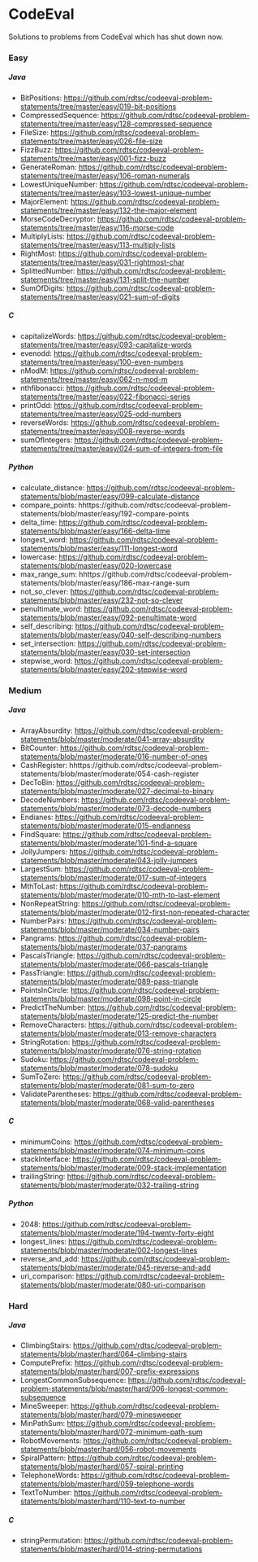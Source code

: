 CodeEval
========

Solutions to problems from CodeEval which has shut down now.


### Easy

##### Java
- BitPositions: https://github.com/rdtsc/codeeval-problem-statements/tree/master/easy/019-bit-positions
- CompressedSequence: https://github.com/rdtsc/codeeval-problem-statements/tree/master/easy/128-compressed-sequence
- FileSize: https://github.com/rdtsc/codeeval-problem-statements/tree/master/easy/026-file-size
- FizzBuzz: https://github.com/rdtsc/codeeval-problem-statements/tree/master/easy/001-fizz-buzz
- GenerateRoman: https://github.com/rdtsc/codeeval-problem-statements/tree/master/easy/106-roman-numerals
- LowestUniqueNumber: https://github.com/rdtsc/codeeval-problem-statements/tree/master/easy/103-lowest-unique-number
- MajorElement: https://github.com/rdtsc/codeeval-problem-statements/tree/master/easy/132-the-major-element
- MorseCodeDecryptor: https://github.com/rdtsc/codeeval-problem-statements/tree/master/easy/116-morse-code
- MultiplyLists: https://github.com/rdtsc/codeeval-problem-statements/tree/master/easy/113-multiply-lists
- RightMost: https://github.com/rdtsc/codeeval-problem-statements/tree/master/easy/031-rightmost-char
- SplittedNumber: https://github.com/rdtsc/codeeval-problem-statements/tree/master/easy/131-split-the-number
- SumOfDigits: https://github.com/rdtsc/codeeval-problem-statements/tree/master/easy/021-sum-of-digits

##### C
- capitalizeWords: https://github.com/rdtsc/codeeval-problem-statements/tree/master/easy/093-capitalize-words
- evenodd: https://github.com/rdtsc/codeeval-problem-statements/tree/master/easy/100-even-numbers
- nModM: https://github.com/rdtsc/codeeval-problem-statements/tree/master/easy/062-n-mod-m
- nthfibonacci: https://github.com/rdtsc/codeeval-problem-statements/tree/master/easy/022-fibonacci-series
- printOdd: https://github.com/rdtsc/codeeval-problem-statements/tree/master/easy/025-odd-numbers
- reverseWords: https://github.com/rdtsc/codeeval-problem-statements/tree/master/easy/008-reverse-words
- sumOfIntegers: https://github.com/rdtsc/codeeval-problem-statements/tree/master/easy/024-sum-of-integers-from-file

##### Python
- calculate_distance: https://github.com/rdtsc/codeeval-problem-statements/blob/master/easy/099-calculate-distance
- compare_points: hhttps://github.com/rdtsc/codeeval-problem-statements/blob/master/easy/192-compare-points
- delta_time: https://github.com/rdtsc/codeeval-problem-statements/blob/master/easy/166-delta-time
- longest_word: https://github.com/rdtsc/codeeval-problem-statements/blob/master/easy/111-longest-word
- lowercase: https://github.com/rdtsc/codeeval-problem-statements/blob/master/easy/020-lowercase
- max_range_sum: hhttps://github.com/rdtsc/codeeval-problem-statements/blob/master/easy/186-max-range-sum
- not_so_clever: https://github.com/rdtsc/codeeval-problem-statements/blob/master/easy/232-not-so-clever
- penultimate_word: https://github.com/rdtsc/codeeval-problem-statements/blob/master/easy/092-penultimate-word
- self_describing: https://github.com/rdtsc/codeeval-problem-statements/blob/master/easy/040-self-describing-numbers
- set_intersection: https://github.com/rdtsc/codeeval-problem-statements/blob/master/easy/030-set-intersection
- stepwise_word: https://github.com/rdtsc/codeeval-problem-statements/blob/master/easy/202-stepwise-word


### Medium

##### Java
- ArrayAbsurdity: https://github.com/rdtsc/codeeval-problem-statements/blob/master/moderate/041-array-absurdity
- BitCounter: https://github.com/rdtsc/codeeval-problem-statements/blob/master/moderate/016-number-of-ones
- CashRegister: hhttps://github.com/rdtsc/codeeval-problem-statements/blob/master/moderate/054-cash-register
- DecToBin: https://github.com/rdtsc/codeeval-problem-statements/blob/master/moderate/027-decimal-to-binary
- DecodeNumbers: https://github.com/rdtsc/codeeval-problem-statements/blob/master/moderate/073-decode-numbers
- Endianes: https://github.com/rdtsc/codeeval-problem-statements/blob/master/moderate/015-endianness
- FindSquare: https://github.com/rdtsc/codeeval-problem-statements/blob/master/moderate/101-find-a-square
- JollyJumpers: https://github.com/rdtsc/codeeval-problem-statements/blob/master/moderate/043-jolly-jumpers
- LargestSum: https://github.com/rdtsc/codeeval-problem-statements/blob/master/moderate/017-sum-of-integers
- MthToLast: https://github.com/rdtsc/codeeval-problem-statements/blob/master/moderate/010-mth-to-last-element
- NonRepeatString: https://github.com/rdtsc/codeeval-problem-statements/blob/master/moderate/012-first-non-repeated-character
- NumberPairs: https://github.com/rdtsc/codeeval-problem-statements/blob/master/moderate/034-number-pairs
- Pangrams: https://github.com/rdtsc/codeeval-problem-statements/blob/master/moderate/037-pangrams
- PascalsTriangle: https://github.com/rdtsc/codeeval-problem-statements/blob/master/moderate/066-pascals-triangle
- PassTriangle: https://github.com/rdtsc/codeeval-problem-statements/blob/master/moderate/089-pass-triangle
- PointsInCircle: https://github.com/rdtsc/codeeval-problem-statements/blob/master/moderate/098-point-in-circle
- PredictTheNumber: https://github.com/rdtsc/codeeval-problem-statements/blob/master/moderate/125-predict-the-number
- RemoveCharacters: https://github.com/rdtsc/codeeval-problem-statements/blob/master/moderate/013-remove-characters
- StringRotation: https://github.com/rdtsc/codeeval-problem-statements/blob/master/moderate/076-string-rotation
- Sudoku: https://github.com/rdtsc/codeeval-problem-statements/blob/master/moderate/078-sudoku
- SumToZero: https://github.com/rdtsc/codeeval-problem-statements/blob/master/moderate/081-sum-to-zero
- ValidateParentheses: https://github.com/rdtsc/codeeval-problem-statements/blob/master/moderate/068-valid-parentheses

##### C
- minimumCoins: https://github.com/rdtsc/codeeval-problem-statements/blob/master/moderate/074-minimum-coins
- stackInterface: https://github.com/rdtsc/codeeval-problem-statements/blob/master/moderate/009-stack-implementation
- trailingString: https://github.com/rdtsc/codeeval-problem-statements/blob/master/moderate/032-trailing-string

##### Python
- 2048: https://github.com/rdtsc/codeeval-problem-statements/blob/master/moderate/194-twenty-forty-eight
- longest_lines: https://github.com/rdtsc/codeeval-problem-statements/blob/master/moderate/002-longest-lines
- reverse_and_add: https://github.com/rdtsc/codeeval-problem-statements/blob/master/moderate/045-reverse-and-add
- uri_comparison: https://github.com/rdtsc/codeeval-problem-statements/blob/master/moderate/080-uri-comparison


### Hard

##### Java
- ClimbingStairs: https://github.com/rdtsc/codeeval-problem-statements/blob/master/hard/064-climbing-stairs
- ComputePrefix: https://github.com/rdtsc/codeeval-problem-statements/blob/master/hard/007-prefix-expressions
- LongestCommonSubsequence: https://github.com/rdtsc/codeeval-problem-statements/blob/master/hard/006-longest-common-subsequence
- MineSweeper: https://github.com/rdtsc/codeeval-problem-statements/blob/master/hard/079-minesweeper
- MinPathSum: https://github.com/rdtsc/codeeval-problem-statements/blob/master/hard/072-minimum-path-sum
- RobotMovements: https://github.com/rdtsc/codeeval-problem-statements/blob/master/hard/056-robot-movements
- SpiralPattern: https://github.com/rdtsc/codeeval-problem-statements/blob/master/hard/057-spiral-printing
- TelephoneWords: https://github.com/rdtsc/codeeval-problem-statements/blob/master/hard/059-telephone-words
- TextToNumber: https://github.com/rdtsc/codeeval-problem-statements/blob/master/hard/110-text-to-number

##### C
- stringPermutation: https://github.com/rdtsc/codeeval-problem-statements/blob/master/hard/014-string-permutations
